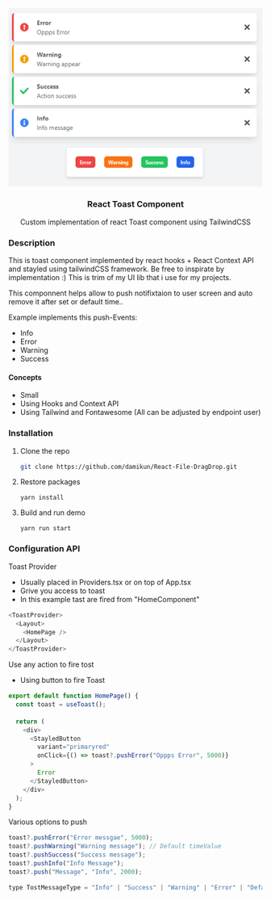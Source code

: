 <!-- PROJECT LOGO -->
<br />
<p align="center">
  <a href="https://github.com/damikun/React-File-DragDrop">
  <img src="images/toast.PNG" alt="Example ract toast" >
  </a>

  <h3 align="center">React Toast Component</h3>

  <p align="center">
   Custom implementation of react Toast component using TailwindCSS
  </p>  
</p>

### Description

This is toast component implemented by react hooks + React Context API and stayled using tailwindCSS framework. Be free to inspirate by implementation :) This is trim of my UI lib that i use for my projects.

This componnent helps allow to push notifixtaion to user screen and auto remove it after set or default time..

Example implements this push-Events:

- Info
- Error
- Warning
- Success

#### Concepts

- Small
- Using Hooks and Context API
- Using Tailwind and Fontawesome
  (All can be adjusted by endpoint user)

### Installation

1. Clone the repo
   ```sh
   git clone https://github.com/damikun/React-File-DragDrop.git
   ```
2. Restore packages
   ```
   yarn install
   ```
3. Build and run demo
   ```
   yarn run start
   ```

<!-- USAGE EXAMPLES -->

### Configuration API

Toast Provider

- Usually placed in Providers.tsx or on top of App.tsx
- Grive you access to toast
- In this example tast are fired from "HomeComponent"

```js
<ToastProvider>
  <Layout>
    <HomePage />
  </Layout>
</ToastProvider>
```

Use any action to fire tost

- Using button to fire Toast

```js
export default function HomePage() {
  const toast = useToast();

  return (
    <div>
      <StayledButton
        variant="primaryred"
        onClick={() => toast?.pushError("Oppps Error", 5000)}
      >
        Error
      </StayledButton>
    </div>
  );
}
```

Various options to push

```js
toast?.pushError("Error messgae", 5000);
toast?.pushWarning("Warning message"); // Default timeValue
toast?.pushSuccess("Success message");
toast?.pushInfo("Info Message");
toast?.push("Message", "Info", 2000);
```

```js
type TostMessageType = "Info" | "Success" | "Warning" | "Error" | "Default";
```
